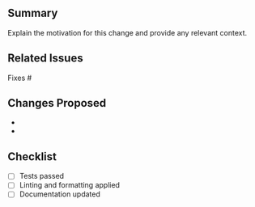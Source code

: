 ## Summary
Explain the motivation for this change and provide any relevant context.

## Related Issues
Fixes #

## Changes Proposed
- 
- 

## Checklist
- [ ] Tests passed
- [ ] Linting and formatting applied
- [ ] Documentation updated
